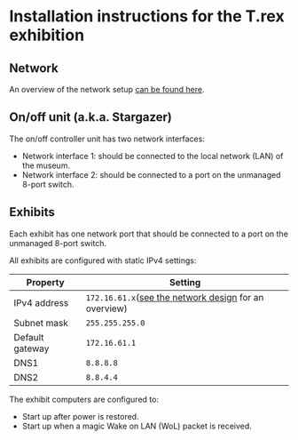 # Installation instructions for the T.rex exhibition

## Network

An overview of the network setup [can be found here](img/networkdesign.png).

## On/off unit (a.k.a. Stargazer)

The on/off controller unit has two network interfaces:

* Network interface 1: should be connected to the local network (LAN) of the museum.
* Network interface 2: should be connected to a port on the unmanaged 8-port switch.


## Exhibits

Each exhibit has one network port that should be connected to a port on the unmanaged 8-port switch.

All exhibits are configured with static IPv4 settings:

Property|Setting
--------|-------
IPv4 address|`172.16.61.x`([see the network design](img/networkdesign.png) for an overview)
Subnet mask|`255.255.255.0`
Default gateway|`172.16.61.1`
DNS1|`8.8.8.8`
DNS2|`8.8.4.4`

The exhibit computers are configured to:
 * Start up after power is restored.
 * Start up when a magic Wake on LAN (WoL) packet is received.

